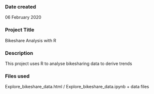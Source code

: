 ### Date created
06 February 2020

### Project Title
Bikeshare Analysis with R

### Description
This project uses R to analyse bikesharing data to derive trends

### Files used
Explore_bikeshare_data.html / Explore_bikeshare_data.ipynb + data files

